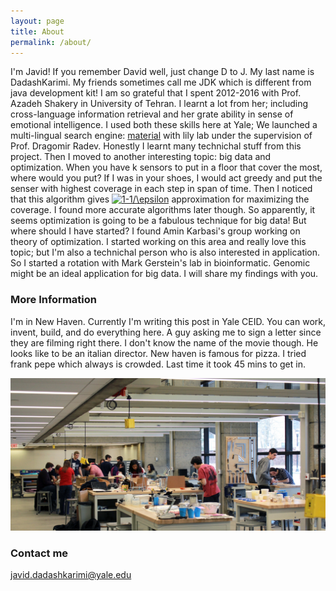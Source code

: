 ```yaml
---
layout: page
title: About
permalink: /about/
---
```


I'm Javid! If you remember David well, just change D to J. My last name is DadashKarimi. My friends sometimes call me JDK which is different from java development kit! 
I am so grateful that I spent 2012-2016 with Prof. Azadeh Shakery in University of Tehran. I learnt a lot from her; including cross-language information retrieval and her grate ability in sense of emotional intelligence. I used both these skills here at Yale; We launched a multi-lingual search engine: [material](tangra.cs.yale.edu/material) with lily lab under the supervision of Prof. Dragomir Radev. Honestly I learnt many technichal stuff from this project. Then I moved to another interesting topic: big data and optimization. When you have k sensors to put in a floor that cover the most, where would you put? If I was in your shoes, I would act greedy and put the senser with highest coverage in each step in span of time. Then I noticed that this algorithm gives <a href="https://www.codecogs.com/eqnedit.php?latex=1-1/\epsilon" target="_blank"><img src="https://latex.codecogs.com/gif.latex?1-1/\epsilon" title="1-1/\epsilon" /></a> approximation for maximizing the coverage. I found more accurate algorithms later though.
So apparently, it seems optimization is going to be a fabulous technique for big data! 
But where should I have started? I found Amin Karbasi's group working on theory of optimization. I started working on this area and really love this topic; but I'm also a technichal person who is also interested in application. So I started a rotation with Mark Gerstein's lab in bioinformatic. Genomic might be an ideal application for big data. I will share my findings with you.
 
### More Information

I'm in New Haven. Currently I'm writing this post in Yale CEID. You can work, invent, build, and do everything here. A guy asking me to sign a letter since they are filming right there. I don't know the name of the movie though. He looks like to be an italian director. 
New haven is famous for pizza. I tried frank pepe which always is crowded. Last time it took 45 mins to get in.  

![_config.yml](/images/CEID.jpg)


### Contact me

[javid.dadashkarimi@yale.edu](mailto:dadashkarimi@yale.edu)
